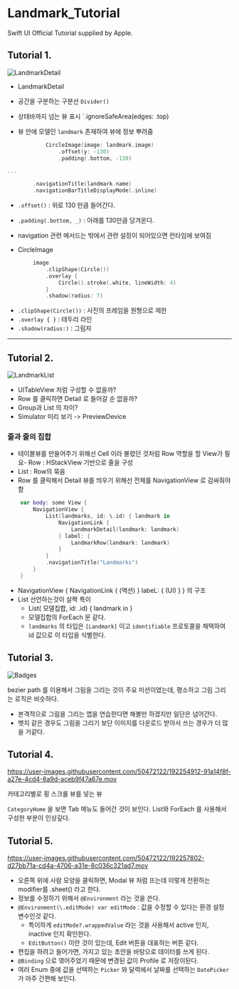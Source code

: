 # Landmark_Tutorial
Swift UI Official Tutorial supplied by Apple.

## Tutorial 1.

![LandmarkDetail](https://user-images.githubusercontent.com/50472122/192096641-7e77bf11-12fd-4c4c-a129-f08120a0e00e.png)

- LandmarkDetail

- 공간을 구분하는 구분선 `Divider()`
- 상태바까지 넘는 뷰 표시 `.ignoreSafeArea(edges: .top)
- 뷰 안에 모델인 `landmark` 존재하여 뷰에 정보 뿌려줌

```swift
            CircleImage(image: landmark.image)
                .offset(y: -130)
                .padding(.bottom, -130)

...

        .navigationTitle(landmark.name)
        .navigationBarTitleDisplayMode(.inline)
```
- `.offset()` : 위로 130 만큼 들어간다. 
- `.padding(.bottom, _)` : 아래를 130만큼 당겨온다.
- navigation 관련 메서드는 밖에서 관련 설정이 되어있으면 런타임에 보여짐

- CircleImage

```swift
        image
            .clipShape(Circle())
            .overlay {
                Circle().stroke(.white, lineWidth: 4)
            }
            .shadow(radius: 7)
```
- `.clipShape(Circle())` : 사진의 프레임을 원형으로 제한
- `.overlay { }` :  테두리 라인
- `.shadow(radius:)` : 그림자 

---

## Tutorial 2.

![LandmarkList](https://user-images.githubusercontent.com/50472122/192097404-8fd2c7cf-04f7-4ca9-b5cb-f5ea71195e9e.png)

- UITableView 처럼 구성할 수 없을까? 
- Row 를 클릭하면 Detail 로 들어갈 순 없을까?
- Group과 List 의 차이?
- Simulator 미리 보기 -> PreviewDevice

### 줄과 줄의 집합
- 테이블뷰를 만들어주기 위해선 Cell 이라 불렸던 것처럼 Row 역할을 할 View가 필요- Row : HStackView 기반으로 줄을 구성
- List : Row의 묶음
- Row 를 클릭해서 Detail 뷰를 띄우기 위해선 전체를 NavigationView 로 감싸줘야함

```swift
    var body: some View {
        NavigationView {
            List(landmarks, id: \.id) { landmark in
                NavigationLink {
                    LandmarkDetail(landmark: landmark)
                } label: {
                    LandmarkRow(landmark: landmark)
                }
            }
            .navigationTitle("Landmarks")
        }
    }
```
- NavigationView { NavigationLink { (액션) } labeL: { (UI) } } 의 구조 
- List 선언하는것이 살짝 특이
    - List( 모델집합, id: \.id) { landmark in }
    - 모델집합의 ForEach 문 같다. 
    - `landmarks` 의 타입은 `[Landmark]` 이고 `identifiable` 프로토콜을 채택하여 id 값으로 이 타입을 식별한다.   

## Tutorial 3.

![Badges](https://user-images.githubusercontent.com/50472122/192254201-b0ff461b-a603-44bb-bb56-0221d11a2ea8.png)

bezier path 를 이용해서 그림을 그리는 것이 주요 미션이였는데, 
평소하고 그림 그리는 로직은 비슷하다. 

- 본격적으로 그림을 그리는 앱을 연습한다면 해볼만 하겠지만 일단은 넘어간다. 
- 뱃지 같은 경우도 그림을 그리기 보단 이미지를 다운로드 받아서 쓰는 경우가 더 많을 거같다. 

## Tutorial 4. 

https://user-images.githubusercontent.com/50472122/192254912-91a14f8f-a27e-4cd4-8a9d-aceb9f47a67e.mov

카테고리별로 횡 스크롤 뷰를 넣는 뷰

`CategoryHome` 을 보면 Tab 메뉴도 들어간 것이 보인다. List와 ForEach 를 사용해서 구성한 부분이 인상깊다. 

## Tutorial 5. 

https://user-images.githubusercontent.com/50472122/192257802-d27bb71a-cd4a-4706-a31e-8c036c321ad7.mov

- 오른쪽 위에 사람 모양을 클릭하면, Modal 뷰 처럼 뜨는데 이렇게 전환하는 modifier를 .sheet() 라고 한다. 
- 정보를 수정하기 위해서 `@Environment` 라는 것을 쓴다. 
- `@Environment(\.editMode) var editMode` : 값을 수정할 수 있다는 환경 설정 변수인것 같다. 
    - 특이하게 `editMode?.wrappedValue` 라는 것을 사용해서 active 인지, inactive 인지 확인한다. 
    - `EditButton()` 이란 것이 있는데, Edit 버튼을 대표하는 버튼 같다. 
- 편집을 하려고 들어가면, 가지고 있는 초안을 바탕으로 데이터를 쓰게 된다. 
- `@Binding` 으로 엮어주었기 때문에 변경된 값이 Profile 로 저장이된다. 
- 여러 Enum 중에 값을 선택하는 `Picker` 와 달력에서 날짜를 선택하는 `DatePicker` 가 아주 간편해 보인다. 


